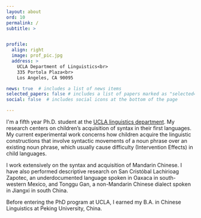 ```yaml
---
layout: about
ord: 10
permalink: /
subtitle: >


profile:
  align: right
  image: prof_pic.jpg
  address: >
    UCLA Department of Linguistics<br>
    335 Portola Plaza<br>
    Los Angeles, CA 90095

news: true  # includes a list of news items
selected_papers: false # includes a list of papers marked as "selected={true}"
social: false  # includes social icons at the bottom of the page

---
```


I'm a fifth year Ph.D. student at the <a href="/https://linguistics.ucla.edu" target="_new">UCLA linguistics department</a>. My research centers on children’s acquisition of syntax in their first languages. My current experimental work concerns how children acquire the linguistic constructions that involve syntactic movements of a noun phrase over an existing noun phrase, which usually cause difficulty (Intervention Effects) in child languages.

I work extensively on the syntax and acquisition of Mandarin Chinese. I have also performed descriptive research on San Cristóbal Lachirioag Zapotec, an underdocumented language spoken in Oaxaca in south-western Mexico, and Tonggu Gan, a non-Mandarin Chinese dialect spoken in Jiangxi in south China.

Before entering the PhD program at UCLA, I earned my B.A. in Chinese Linguistics at Peking University, China. 

